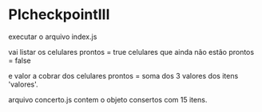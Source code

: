 # PIcheckpointIII

executar o arquivo index.js

vai listar os celulares prontos = true
celulares que ainda não estão prontos = false

e valor a cobrar dos celulares prontos = soma dos 3 valores dos itens 'valores'.

arquivo concerto.js contem o objeto  consertos com 15 itens.